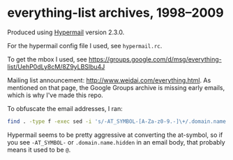 # everything-list archives, 1998–2009

Produced using [Hypermail](http://www.hypermail-project.org/) version 2.3.0.

For the hypermail config file I used, see `hypermail.rc`.

To get the mbox I used, see https://groups.google.com/d/msg/everything-list/UehP0dLy8cM/8Z9yLBSlbu4J

Mailing list announcement: <http://www.weidai.com/everything.html>. As
mentioned on that page, the Google Groups archive is missing early emails,
which is why I've made this repo.

To obfuscate the email addresses, I ran:

```bash
find . -type f -exec sed -i 's/-AT_SYMBOL-[A-Za-z0-9.-]\+/.domain.name.hidden/g' {} \;
```

Hypermail seems to be pretty aggressive at converting the at-symbol, so if you
see `-AT_SYMBOL-` or `.domain.name.hidden` in an email body, that probably
means it used to be `@`.
